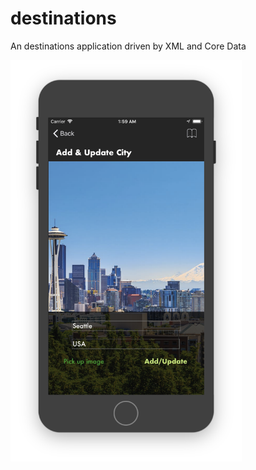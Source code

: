 # destinations
An destinations application driven by XML and Core Data

<img src="https://github.com/qiuyangnie/destinations/blob/master/destinations/docs/img/screenshot.png" alt="screenshot" width="370px">
